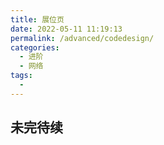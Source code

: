 ```yaml
---
title: 展位页
date: 2022-05-11 11:19:13
permalink: /advanced/codedesign/
categories:
  - 进阶
  - 网络
tags:
  - 
---
```


## 未完待续